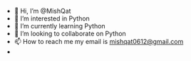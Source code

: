 - 👋 Hi, I’m @MishQat
- 👀 I’m interested in Python
- 🌱 I’m currently learning Python
- 💞️ I’m looking to collaborate on Python
- 📫 How to reach me my email is mishqat0612@gmail.com
- 

<!---
MishQat/MishQat is a ✨ special ✨ repository because its `README.md` (this file) appears on your GitHub profile.
You can click the Preview link to take a look at your changes.
--->

